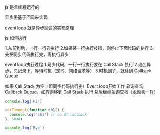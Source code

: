 
js 是单线程运行的

异步要基于回调来实现

event loop 就是异步回调的实现原理


js 如何执行

1.从前到后，一行一行的执行
2.如果某一行执行报错，则停止下面代码的执行
3.先把同步代码执行完，再执行异步


event loop执行过程
1.同步代码，一行一行执行放在 Call Stack 执行
2.遇到异步，先记录下，等待时机（定时、网络请求等）
3.时机到了，就移到 Callback Queue

如果 Call Stack 为空（即同步代码执行完）Event loop开始工作
轮询查询 Callback Queue，如有则移到 Call Stack 执行
然后继续轮询查找（永动机一样）

```js
console.log('Hi')

setTimeout(function cb1() {
  console.log('cb1') // cb 即 callback
}, 5000)

console.log('Bye')
```